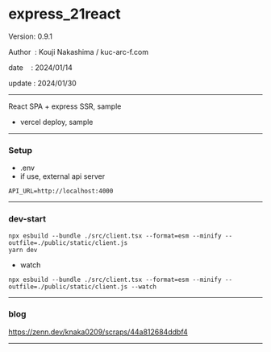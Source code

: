 ﻿# express_21react

 Version: 0.9.1

 Author  : Kouji Nakashima / kuc-arc-f.com

 date    : 2024/01/14

 update : 2024/01/30 

***

React SPA + express SSR, sample

* vercel deploy, sample

***
### Setup

* .env
* if use, external api server

```
API_URL=http://localhost:4000
```
***
### dev-start

```
npx esbuild --bundle ./src/client.tsx --format=esm --minify --outfile=./public/static/client.js
yarn dev
```

* watch
```
npx esbuild --bundle ./src/client.tsx --format=esm --minify --outfile=./public/static/client.js --watch
```
***
### blog

https://zenn.dev/knaka0209/scraps/44a812684ddbf4

***

